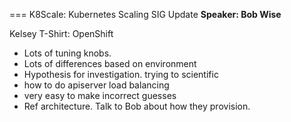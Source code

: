 === K8Scale: Kubernetes Scaling SIG Update
**Speaker: Bob Wise**

Kelsey T-Shirt: OpenShift

* Lots of tuning knobs.
* Lots of differences based on environment
* Hypothesis for investigation. trying to scientific
* how to do apiserver load balancing
* very easy to make incorrect guesses
* Ref architecture. Talk to Bob about how they provision.
